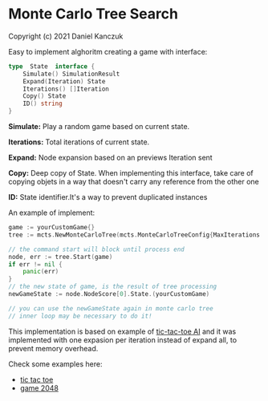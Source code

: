 # Monte Carlo Tree Search

Copyright (c) 2021 Daniel Kanczuk

Easy to implement alghoritm creating a game with interface:

```go
type  State  interface {
	Simulate() SimulationResult
	Expand(Iteration) State
	Iterations() []Iteration
	Copy() State
	ID() string
}
```
**Simulate:** Play a random game based on current state.

**Iterations:** Total iterations of current state. 

**Expand:** Node expansion based on an previews Iteration sent

**Copy:** Deep copy of State. When implementing this interface, take care of copying objets in a way that doesn't carry any reference from the other one

**ID:** State identifier.It's a way to prevent duplicated instances

An example of implement:

```go
game := yourCustomGame{}
tree := mcts.NewMonteCarloTree(mcts.MonteCarloTreeConfig{MaxIterations: 256})

// the command start will block until process end
node, err := tree.Start(game)
if err != nil {
    panic(err)
}
// the new state of game, is the result of tree processing
newGameState := node.NodeScore[0].State.(yourCustomGame)

// you can use the newGameState again in monte carlo tree
// inner loop may be necessary to do it!
```

This implementation is based on example of [tic-tac-toe AI](https://vgarciasc.github.io/mcts-viz) and it was implemented with one expasion per iteration instead of expand all, to prevent memory overhead.

Check some examples here:

* [tic tac toe](https://github.com/danielsussa/go-mcts/blob/master/examples/tic-tac-toe/tictacgame.go)
* [game 2048](https://github.com/danielsussa/go-mcts/blob/master/examples/g2048/g2048.go)
